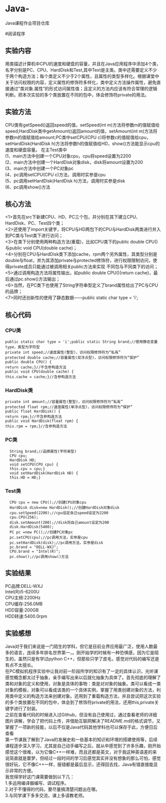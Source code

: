 # Java-
Java课程作业项目仓库

#阅读程序

## 实验内容
   用类描述计算机中CPU的速度和硬盘的容量，并且在Java应用程序中添加4个类，名字分别是PC、CPU、HardDisk和Test,其中Text是主类。类中还需要定义不少于两个构造方法；每个类定义不少于2个属性，且属性的类型多样化。根据课堂中关于访问权限的内容，定义属性的修饰符多样化，类中定义方法操作属性，避免直接通过“类对象.属性”的形式访问属性值；且定义的方法内应该有符合常理的逻辑判断。把本次实验的多个类放置在不同的包中，体会修饰符private的用法。

## 实验方法
   CPU类有getSpeed()返回speed的值，setSpeed(int m)方法将参数m的值赋值给speed;HardDisk类中getAmount()返回amount的值，setAmount(int m)方法将参数m的值赋值给amount;PC类中setCPU(CPU c)将参数c的值赋值给cpu，setHardDisk(HardDisk h)方法将参数h的值赋值给HD，show()方法能显示cpu的速度和硬盘容量。
   在主Test类中  
   (1、main方法中创建一个CPU对象cpu，cpu将speed设置为2200  
   (2、main方法中创建一个HardDisk对象disk，disk将amount设置为200  
   (3、main方法中创建一个PC对象pc  
   (4、pc调用setCPU(CPU c)方法，调用时实参是cpu  
   (5、pc调用setHardDisk(HardDisk h)方法，调用时实参是disk  
   (6、pc调用show()方法  
   
## 核心方法
  <1>首先在src下新建CPU、HD、PC三个包，并分别在其下建立CPU、HardDisk、PC、Test四个类；  
  <2>还使用了import关键字，将CPU与HD两包下的CPU与HardDisk两类进行并入到PC类与Test类下进行访问；  
  <3>在类下分别使用两种构造方法(重载)，比如CPU类下的public double CPU()与public void CPU(double cache)；  
  <4>分别在CPU与HardDisk类下添加cache，rpm两个另外属性，其类型分别是double与float，并为其添加private与protected修饰符，进行权限限制访问，使得private成员只能通过被调用相关public方法来实现   不同包与不同类下的访问；  
  <5>通过调用构造方法将属性输出，如public double CPU(){return cache}，最后通过pc.show()方法输出；  
  <6>当然，在PC类下也使用了String字符串型定义了brand属性给出了PC与CPU的品牌；  
  <7>同时还创新性的使用了静态数据——public static char type = 'i';  

## 核心代码
### CPU类
    public static char type = 'i';public static String brand;//使用静态变量type，类型为字符型
    private int speed;//速度属性(整型)，访问权限修饰符为“私有”
    protected double cache;//容量属性(双浮点型)，访问权限修饰符为“保护”
    public double CPU() {
    return cache;}//不含参构造方法
    public void CPU(double cache) {
    this.cache = cache;}//含参构造方法
### HardDisk类
    private int amount;//容量属性(整型)，访问权限修饰符为“私有”
    protected float rpm;//速度属性(单浮点型)，访问权限修饰符为“保护”
    public float HardDisk() {
    return rpm;}//不含参构造方法
    public void HardDisk(float rpm) {
    this.rpm = rpm;}//含参构造方法
### PC类
      String brand;//品牌属性(字符串型)
      CPU cpu;
      HardDisk HD;
      void setCPU(CPU cpu) {
      this.cpu = cpu;}
      void setHardDisk(HardDisk HD) {
      this.HD = HD;}
### Test类
      CPU cpu = new CPU();//创建CPU对象cpu
      HardDisk disk=new HardDisk();//创建HardDisk对象disk
      cpu.setSpeed(2200);//cpu设定自己speed设定为2200
      cpu.CPU(256);
      disk.setAmount(200);//disk将自己amount设定为200
      disk.HardDisk(5400);
      PC pc =new PC();//创建PC对象pc
      pc.setCPU(cpu);//pc调用方法，实参是cpu
      pc.setHardDisk(disk);//pc调用方法，实参是disk
      pc.brand = "DELL-WXJ";
      CPU.brand = "Intel(R)";
      pc.show();//pc调用show()方法
## 实验结果
PC品牌:DELL-WXJ  
Intel(R)i5-6200U  
CPU主频:2200Hz  
CPU缓存:256.0MB  
HDD容量:200GB  
HDD转速:5400.0rpm  

## 实验感想
   Java对于我们来说是一门陌生的学科，但它是目前业界应用最广泛，使用人数最多的语言，连续多年排名世界第一，。刚开始学的时候有一种恐惧感，因为它是陌生的，虽然只是有学过python C++，但那些只学了皮毛，感觉对代码的编写还是有点不太擅长。  
   在PC模拟机程序实验中让我对前一阶段所学的知识有了一定的具体认识，光听课感觉概念都太过于抽象，亲手编写出来以后就化抽象为具体了。首先彻底的理解了类和对象的定义和使用，对象是具体的事物：类是对对象的抽象。类可以看成一类对象的模板，对象可以看成该类的一个具体实例，掌握了用类创建对象的方法，利用类中定义的构造方法来创建对象。还用到了重载构造方法，并且尝试把这次实验的多个类放置在不同的包中，体会到了修饰符private的用法，还用this,private关键字进行了封装。  
   之前在查看代码的时候进入过Github，但没有自己使用过，通过查看老师的详细图片讲解，学会了把代码上传，并借助互联网解决了README.md的格式调节，又掌握了一项新的技能，以后不仅是Java代码其他学科也可以保存于此，方便日后查看  
   第一节课我了解到了Java的发展史和一些基本的知识和环境的搭建使用等，后续课程逐步深入学习，尤其是自己动手编写之后，就从中感觉到了许多乐趣，刚开始感觉这个很难，以为它像C++一样难，而且还都是英文，对于我这种英语差的来说简直就是噩梦，但经过一段时间的学习后感觉其实并没有想象的那么可怕，感觉很好玩，它不像C++一样，报错都是最后显示，还得回去找，Java有错直接能显示非常的方便。  
   我觉得学好这门课需要做到以下几：  
   1.多运用编译器编写、调试程序。  
   2.对于不懂得的代码，要尽量搞清楚问题出在哪。  
   3.与同学课下多多交流，课上多请教老师。  


















